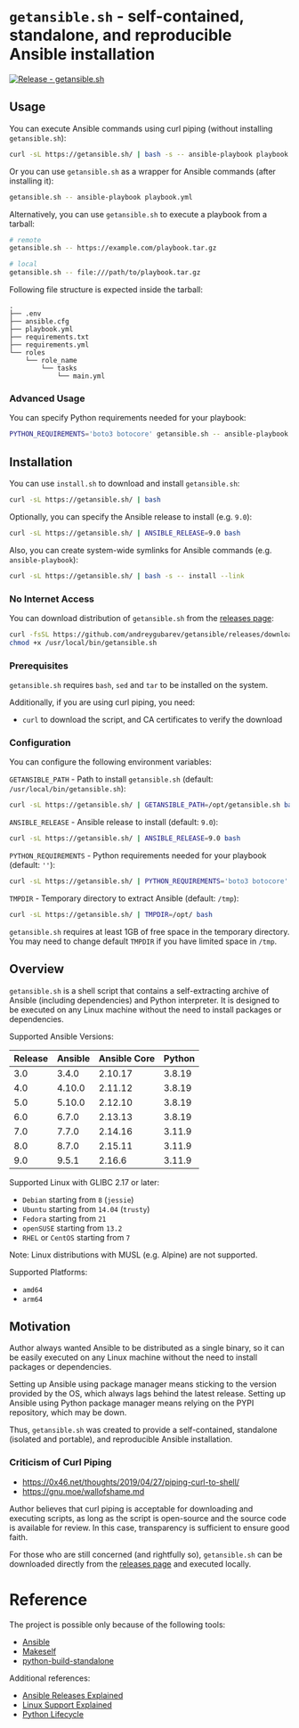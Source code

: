 # `getansible.sh` - self-contained, standalone, and reproducible Ansible installation

[![Release - getansible.sh](https://github.com/andreygubarev/getansible/actions/workflows/getansible.yml/badge.svg)](https://github.com/andreygubarev/getansible/actions/workflows/getansible.yml)

## Usage

You can execute Ansible commands using curl piping (without installing `getansible.sh`):
```bash
curl -sL https://getansible.sh/ | bash -s -- ansible-playbook playbook.yml
```

Or you can use `getansible.sh` as a wrapper for Ansible commands (after installing it):
```bash
getansible.sh -- ansible-playbook playbook.yml
```

Alternatively, you can use `getansible.sh` to execute a playbook from a tarball:
```bash
# remote
getansible.sh -- https://example.com/playbook.tar.gz

# local
getansible.sh -- file:///path/to/playbook.tar.gz
```

Following file structure is expected inside the tarball:
```
.
├── .env
├── ansible.cfg
├── playbook.yml
├── requirements.txt
├── requirements.yml
└── roles
    └── role_name
        └── tasks
            └── main.yml
```


### Advanced Usage

You can specify Python requirements needed for your playbook:
```bash
PYTHON_REQUIREMENTS='boto3 botocore' getansible.sh -- ansible-playbook playbook.yml
```

## Installation

You can use `install.sh` to download and install `getansible.sh`:
```bash
curl -sL https://getansible.sh/ | bash
```

Optionally, you can specify the Ansible release to install (e.g. `9.0`):
```bash
curl -sL https://getansible.sh/ | ANSIBLE_RELEASE=9.0 bash
```

Also, you can create system-wide symlinks for Ansible commands (e.g. `ansible-playbook`):
```bash
curl -sL https://getansible.sh/ | bash -s -- install --link
```

### No Internet Access

You can download distribution of `getansible.sh` from the [releases page](https://github.com/andreygubarev/getansible/releases):
```bash
curl -fsSL https://github.com/andreygubarev/getansible/releases/download/v0.3.6/getansible-9.0-amd64.sh -o /usr/local/bin/getansible.sh
chmod +x /usr/local/bin/getansible.sh
```

### Prerequisites

`getansible.sh` requires `bash`, `sed` and `tar` to be installed on the system.

Additionally, if you are using curl piping, you need:
- `curl` to download the script, and CA certificates to verify the download


### Configuration

You can configure the following environment variables:

`GETANSIBLE_PATH` - Path to install `getansible.sh` (default: `/usr/local/bin/getansible.sh`):
```bash
curl -sL https://getansible.sh/ | GETANSIBLE_PATH=/opt/getansible.sh bash
```

`ANSIBLE_RELEASE` - Ansible release to install (default: `9.0`):
```bash
curl -sL https://getansible.sh/ | ANSIBLE_RELEASE=9.0 bash
```

`PYTHON_REQUIREMENTS` - Python requirements needed for your playbook (default: `''`):
```bash
curl -sL https://getansible.sh/ | PYTHON_REQUIREMENTS='boto3 botocore' bash -s -- ansible-playbook playbook.yml
```

`TMPDIR` - Temporary directory to extract Ansible (default: `/tmp`):
```bash
curl -sL https://getansible.sh/ | TMPDIR=/opt/ bash
```
`getansible.sh` requires at least 1GB of free space in the temporary directory. You may need to change default `TMPDIR` if you have limited space in `/tmp`.

## Overview

`getansible.sh` is a shell script that contains a self-extracting archive of Ansible (including dependencies) and Python interpreter. It is designed to be executed on any Linux machine without the need to install packages or dependencies.

Supported Ansible Versions:

| Release | Ansible | Ansible Core | Python |
|---------|---------|--------------|--------|
| 3.0     | 3.4.0   | 2.10.17      | 3.8.19 |
| 4.0     | 4.10.0  | 2.11.12      | 3.8.19 |
| 5.0     | 5.10.0  | 2.12.10      | 3.8.19 |
| 6.0     | 6.7.0   | 2.13.13      | 3.8.19 |
| 7.0     | 7.7.0   | 2.14.16      | 3.11.9 |
| 8.0     | 8.7.0   | 2.15.11      | 3.11.9 |
| 9.0     | 9.5.1   | 2.16.6       | 3.11.9 |

Supported Linux with GLIBC 2.17 or later:

- `Debian` starting from `8` (`jessie`)
- `Ubuntu` starting from `14.04` (`trusty`)
- `Fedora` starting from `21`
- `openSUSE` starting from `13.2`
- `RHEL` or `CentOS` starting from `7`

Note: Linux distributions with MUSL (e.g. Alpine) are not supported.

Supported Platforms:

- `amd64`
- `arm64`

## Motivation

Author always wanted Ansible to be distributed as a single binary, so it can be easily executed on any Linux machine without the need to install packages or dependencies.

Setting up Ansible using package manager means sticking to the version provided by the OS, which always lags behind the latest release. Setting up Ansible using Python package manager means relying on the PYPI repository, which may be down.

Thus, `getansible.sh` was created to provide a self-contained, standalone (isolated and portable), and reproducible Ansible installation.

### Criticism of Curl Piping

- https://0x46.net/thoughts/2019/04/27/piping-curl-to-shell/
- https://gnu.moe/wallofshame.md

Author believes that curl piping is acceptable for downloading and executing scripts, as long as the script is open-source and the source code is available for review. In this case, transparency is sufficient to ensure good faith.

For those who are still concerned (and rightfully so), `getansible.sh` can be downloaded directly from the [releases page](https://github.com/andreygubarev/getansible/releases) and executed locally.

# Reference

The project is possible only because of the following tools:

- [Ansible](https://www.ansible.com/)
- [Makeself](https://makeself.io/)
- [python-build-standalone](https://github.com/indygreg/python-build-standalone)

Additional references:

- [Ansible Releases Explained](https://docs.ansible.com/ansible/latest/reference_appendices/release_and_maintenance.html)
- [Linux Support Explained](https://gregoryszorc.com/docs/python-build-standalone/20220227/running.html#linux)
- [Python Lifecycle](https://devguide.python.org/versions/#versions)
